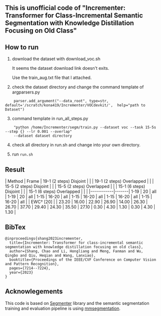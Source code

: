 ## This is unofficial code of "Incrementer: Transformer for Class-Incremental Semantic Segmentation with Knowledge Distillation Focusing on Old Class"

## How to run

1. download the dataset with download_voc.sh

    It seems the dataset download link doesn't exits.

    Use the train_aug.txt file that I attached.

2. check the dataset directory and change the command template of argparsers.py
```
    parser.add_argument("--data_root", type=str, default='/scratch/kona419/Incrementer/VOCdevkit/',  help="path to Dataset")
```
3. command template in run_all_steps.py
```
    "python /home/Incrementer/segm/train.py --dataset voc --task 15-5s --step {} --lr 0.001 --overlap"
    --dataset dataset directory
```
4. check all directory in run.sh and change into your own directory.

5. run 
```run.sh```

## Result

| Method     | Frame | 19-1 (2 steps) Disjoint    |       |       | 19-1 (2 steps) Overlapped |       |       | 15-5 (2 steps) Disjoint    |       |       | 15-5 (2 steps) Overlapped |       |       | 15-1 (6 steps) Disjoint    |       |       | 15-1 (6 steps) Overlapped |       |       |
|------------|-------| 1-19 | 20   | all  | 1-19 | 20   | all  | 1-15 | 16-20 | all | 1-15 | 16-20 | all | 1-15 | 16-20 | all | 1-15 | 16-20 | all |
| EWC† [20]  |       | 23.20 | 16.00 | 22.90 | 26.90 | 14.00 | 26.30 | 26.70 | 37.70 | 29.40 | 24.30 | 35.50 | 27.10 | 0.30 | 4.30 | 1.30 | 0.30 | 4.30 | 1.30 |


## BibTex
```
@inproceedings{shang2023incrementer,
  title={Incrementer: Transformer for class-incremental semantic segmentation with knowledge distillation focusing on old class},
  author={Shang, Chao and Li, Hongliang and Meng, Fanman and Wu, Qingbo and Qiu, Heqian and Wang, Lanxiao},
  booktitle={Proceedings of the IEEE/CVF Conference on Computer Vision and Pattern Recognition},
  pages={7214--7224},
  year={2023}
}
```

## Acknowlegements

This code is based on [Segmenter](https://github.com/rstrudel/segmenter) library and the semantic segmentation training and evaluation pipeline 
is using [mmsegmentation](https://github.com/open-mmlab/mmsegmentation).
